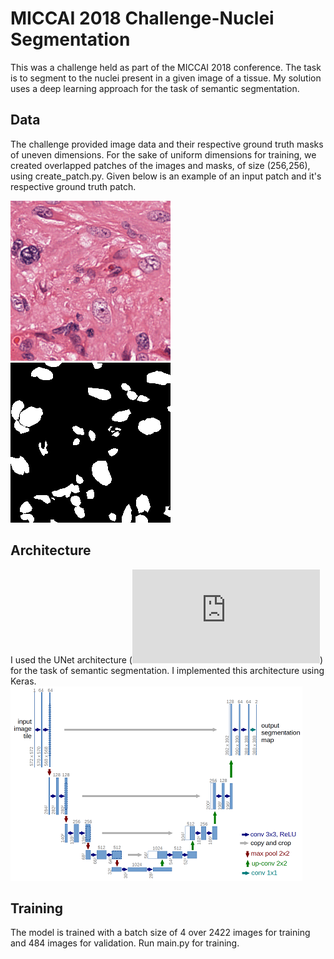 # MICCAI 2018 Challenge-Nuclei Segmentation
This was a challenge held as part of the MICCAI 2018 conference. The task is to segment to the nuclei present in a given image of a tissue.
My solution uses a deep learning approach for the task of semantic segmentation.

## Data
The challenge provided image data and their respective ground truth masks of uneven dimensions. For the sake of uniform dimensions for training, we created overlapped patches of the images and masks, of size (256,256), using create_patch.py. Given below is an example of an input patch and it's respective ground truth patch.

![Input Image](/images/image.png)                  ![Ground Truth mask](/images/mask.png)

## Architecture
I used the UNet architecture (![alt text](https://arxiv.org/pdf/1505.04597.pdf)) for the task of semantic segmentation. I implemented this architecture using Keras.
![Architecture](/images/unet.png)
## Training
The model is trained with a batch size of 4 over 2422 images for training and 484 images for validation. Run main.py for training.


